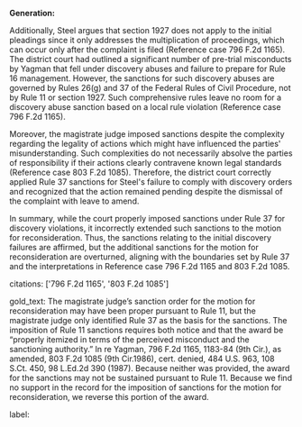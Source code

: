 **Generation:**

Additionally, Steel argues that section 1927 does not apply to the initial pleadings since it only addresses the multiplication of proceedings, which can occur only after the complaint is filed (Reference case 796 F.2d 1165). The district court had outlined a significant number of pre-trial misconducts by Yagman that fell under discovery abuses and failure to prepare for Rule 16 management. However, the sanctions for such discovery abuses are governed by Rules 26(g) and 37 of the Federal Rules of Civil Procedure, not by Rule 11 or section 1927. Such comprehensive rules leave no room for a discovery abuse sanction based on a local rule violation (Reference case 796 F.2d 1165).

Moreover, the magistrate judge imposed sanctions despite the complexity regarding the legality of actions which might have influenced the parties' misunderstanding. Such complexities do not necessarily absolve the parties of responsibility if their actions clearly contravene known legal standards (Reference case 803 F.2d 1085). Therefore, the district court correctly applied Rule 37 sanctions for Steel's failure to comply with discovery orders and recognized that the action remained pending despite the dismissal of the complaint with leave to amend.

In summary, while the court properly imposed sanctions under Rule 37 for discovery violations, it incorrectly extended such sanctions to the motion for reconsideration. Thus, the sanctions relating to the initial discovery failures are affirmed, but the additional sanctions for the motion for reconsideration are overturned, aligning with the boundaries set by Rule 37 and the interpretations in Reference case 796 F.2d 1165 and 803 F.2d 1085.

citations: ['796 F.2d 1165', '803 F.2d 1085']

gold_text: The magistrate judge’s sanction order for the motion for reconsideration may have been proper pursuant to Rule 11, but the magistrate judge only identified Rule 37 as the basis for the sanctions. The imposition of Rule 11 sanctions requires both notice and that the award be “properly itemized in terms of the perceived misconduct and the sanctioning authority.” In re Yagman, 796 F.2d 1165, 1183-84 (9th Cir.), as amended, 803 F.2d 1085 (9th Cir.1986), cert. denied, 484 U.S. 963, 108 S.Ct. 450, 98 L.Ed.2d 390 (1987). Because neither was provided, the award for the sanctions may not be sustained pursuant to Rule 11. Because we find no support in the record for the imposition of sanctions for the motion for reconsideration, we reverse this portion of the award.

label: 